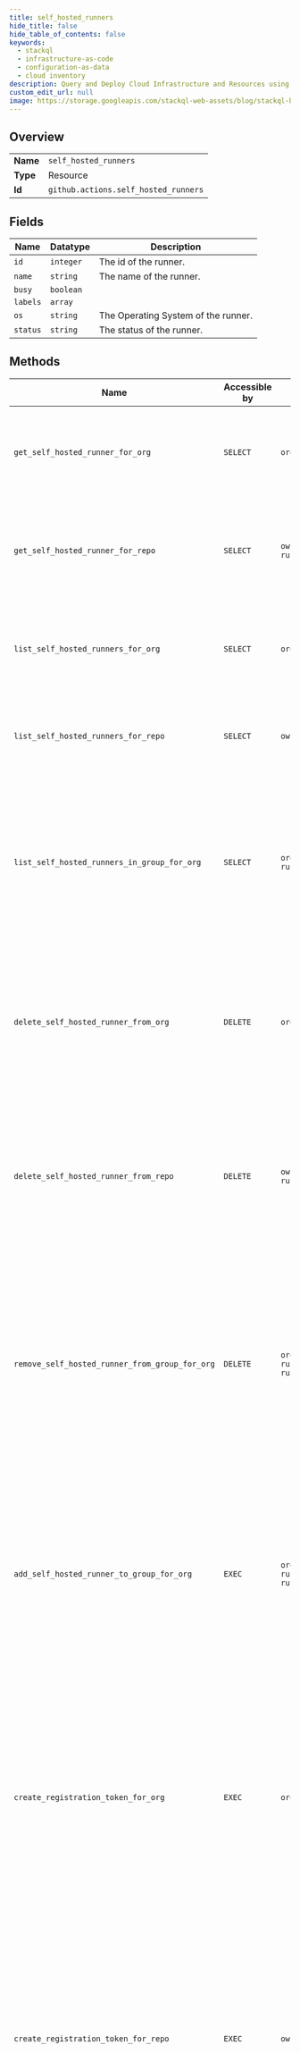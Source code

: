 ```yaml
---
title: self_hosted_runners
hide_title: false
hide_table_of_contents: false
keywords:
  - stackql
  - infrastructure-as-code
  - configuration-as-data
  - cloud inventory
description: Query and Deploy Cloud Infrastructure and Resources using SQL
custom_edit_url: null
image: https://storage.googleapis.com/stackql-web-assets/blog/stackql-blog-post-featured-image.png
---
```

  
    

## Overview
<table><tbody>
<tr><td><b>Name</b></td><td><code>self_hosted_runners</code></td></tr>
<tr><td><b>Type</b></td><td>Resource</td></tr>
<tr><td><b>Id</b></td><td><code>github.actions.self_hosted_runners</code></td></tr>
</tbody></table>

## Fields
| Name | Datatype | Description |
| ---- | -------- | ----------- |
| `id` | `integer` | The id of the runner. |
| `name` | `string` | The name of the runner. |
| `busy` | `boolean` |  |
| `labels` | `array` |  |
| `os` | `string` | The Operating System of the runner. |
| `status` | `string` | The status of the runner. |
## Methods
| Name | Accessible by | Required Params | Description |
| ---- | ------------- | --------------- | ----------- |
| `get_self_hosted_runner_for_org` | `SELECT` | `org, runner_id` | Gets a specific self-hosted runner configured in an organization.<br /><br />You must authenticate using an access token with the `admin:org` scope to use this endpoint. |
| `get_self_hosted_runner_for_repo` | `SELECT` | `owner, repo, runner_id` | Gets a specific self-hosted runner configured in a repository.<br /><br />You must authenticate using an access token with the `repo` scope to use this<br />endpoint. |
| `list_self_hosted_runners_for_org` | `SELECT` | `org` | Lists all self-hosted runners configured in an organization.<br /><br />You must authenticate using an access token with the `admin:org` scope to use this endpoint. |
| `list_self_hosted_runners_for_repo` | `SELECT` | `owner, repo` | Lists all self-hosted runners configured in a repository. You must authenticate using an access token with the `repo` scope to use this endpoint. |
| `list_self_hosted_runners_in_group_for_org` | `SELECT` | `org, runner_group_id` | The self-hosted runner groups REST API is available with GitHub Enterprise Cloud. For more information, see "[GitHub's products](https://docs.github.com/github/getting-started-with-github/githubs-products)."<br /><br />Lists self-hosted runners that are in a specific organization group.<br /><br />You must authenticate using an access token with the `admin:org` scope to use this endpoint. |
| `delete_self_hosted_runner_from_org` | `DELETE` | `org, runner_id` | Forces the removal of a self-hosted runner from an organization. You can use this endpoint to completely remove the runner when the machine you were using no longer exists.<br /><br />You must authenticate using an access token with the `admin:org` scope to use this endpoint. |
| `delete_self_hosted_runner_from_repo` | `DELETE` | `owner, repo, runner_id` | Forces the removal of a self-hosted runner from a repository. You can use this endpoint to completely remove the runner when the machine you were using no longer exists.<br /><br />You must authenticate using an access token with the `repo`<br />scope to use this endpoint. |
| `remove_self_hosted_runner_from_group_for_org` | `DELETE` | `org, runner_group_id, runner_id` | The self-hosted runner groups REST API is available with GitHub Enterprise Cloud. For more information, see "[GitHub's products](https://docs.github.com/github/getting-started-with-github/githubs-products)."<br /><br /><br />Removes a self-hosted runner from a group configured in an organization. The runner is then returned to the default group.<br /><br />You must authenticate using an access token with the `admin:org` scope to use this endpoint. |
| `add_self_hosted_runner_to_group_for_org` | `EXEC` | `org, runner_group_id, runner_id` | The self-hosted runner groups REST API is available with GitHub Enterprise Cloud. For more information, see "[GitHub's products](https://docs.github.com/github/getting-started-with-github/githubs-products)."<br /><br /><br />Adds a self-hosted runner to a runner group configured in an organization.<br /><br />You must authenticate using an access token with the `admin:org`<br />scope to use this endpoint. |
| `create_registration_token_for_org` | `EXEC` | `org` | Returns a token that you can pass to the `config` script. The token expires after one hour.<br /><br />You must authenticate using an access token with the `admin:org` scope to use this endpoint.<br /><br />#### Example using registration token<br /><br />Configure your self-hosted runner, replacing `TOKEN` with the registration token provided by this endpoint.<br /><br />```<br />./config.sh --url https://github.com/octo-org --token TOKEN<br />``` |
| `create_registration_token_for_repo` | `EXEC` | `owner, repo` | Returns a token that you can pass to the `config` script. The token expires after one hour. You must authenticate<br />using an access token with the `repo` scope to use this endpoint.<br /><br />#### Example using registration token<br /> <br />Configure your self-hosted runner, replacing `TOKEN` with the registration token provided by this endpoint.<br /><br />```<br />./config.sh --url https://github.com/octo-org/octo-repo-artifacts --token TOKEN<br />``` |
| `create_remove_token_for_org` | `EXEC` | `org` | Returns a token that you can pass to the `config` script to remove a self-hosted runner from an organization. The token expires after one hour.<br /><br />You must authenticate using an access token with the `admin:org` scope to use this endpoint.<br /><br />#### Example using remove token<br /><br />To remove your self-hosted runner from an organization, replace `TOKEN` with the remove token provided by this<br />endpoint.<br /><br />```<br />./config.sh remove --token TOKEN<br />``` |
| `create_remove_token_for_repo` | `EXEC` | `owner, repo` | Returns a token that you can pass to remove a self-hosted runner from a repository. The token expires after one hour.<br />You must authenticate using an access token with the `repo` scope to use this endpoint.<br /><br />#### Example using remove token<br /> <br />To remove your self-hosted runner from a repository, replace TOKEN with the remove token provided by this endpoint.<br /><br />```<br />./config.sh remove --token TOKEN<br />``` |
| `set_self_hosted_runners_in_group_for_org` | `EXEC` | `org, runner_group_id, data__runners` | The self-hosted runner groups REST API is available with GitHub Enterprise Cloud. For more information, see "[GitHub's products](https://docs.github.com/github/getting-started-with-github/githubs-products)."<br /><br />Replaces the list of self-hosted runners that are part of an organization runner group.<br /><br />You must authenticate using an access token with the `admin:org` scope to use this endpoint. |
